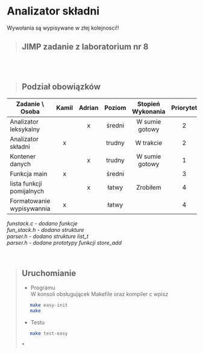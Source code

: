 # Analizator składni

Wywołania są wypisywane w złej kolejnosci!!


> ## JIMP zadanie z laboratorium nr 8

<br/>
<br/>

> ## Podział obowiązków

| Zadanie \ Osoba           | Kamil | Adrian | Poziom | Stopień Wykonania | Priorytet |
| ------------------------- | :---: | :----: | :----: | :---------------: | :-------: |
| Analizator leksykalny     |       |   x    | średni |  W sumie gotowy   |     2     |
| Analizator składni        |   x   |        | trudny |     W trakcie     |     2     |
| Kontener danych           |       |   x    | trudny |  W sumie gotowy   |     1     |
| Funkcja main              |   x   |        | średni |                   |     3     |
| lista funkcji pomijalnych |       |   x    | łatwy  |     Zrobiłem      |     4     |
| Formatowanie wypisywannia |   x   |        | łatwy  |                   |     4     |

_funstack.c - dodano funkcje\
 fun_stack.h - dodano strukture\
 parser.h - dodano strukture list_t\
 parser.h - dodane prototypy funkcji store_add_

<br/>

> ## Uruchomianie
>
> -   Programu\
>     W konsoli obsługującek Makefile oraz kompiler c wpisz
>
> ```bash
>    make easy-init
>    make
> ```
>
> -   Testu
>
> ```bash
>    make test-easy
> ```
>
> \*
